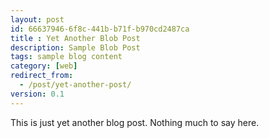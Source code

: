 ```yaml
---
layout: post
id: 66637946-6f8c-441b-b71f-b970cd2487ca 
title : Yet Another Blob Post 
description: Sample Blob Post 
tags: sample blog content
category: [web]
redirect_from:
  - /post/yet-another-post/
version: 0.1
---
```


This is just yet another blog post. Nothing much to say here.